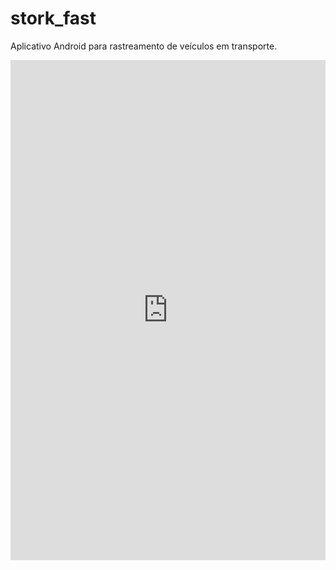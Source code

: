 # stork_fast

Aplicativo Android para rastreamento de veículos em transporte.

<iframe src="https://www.linkedin.com/embed/feed/update/urn:li:ugcPost:6977418257523699712" height="800" width="504" frameborder="0" allowfullscreen="" title="Publicação incorporada"></iframe>
